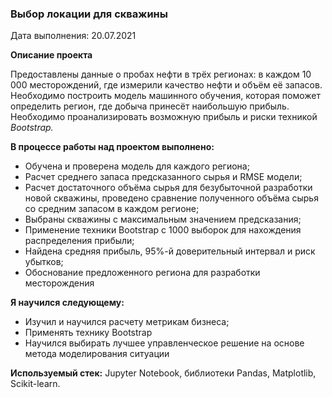 ### Выбор локации для скважины

Дата выполнения: 20.07.2021

**Описание проекта**

Предоставлены данные о пробах нефти в трёх регионах: в каждом 10 000 месторождений, где измерили качество нефти и объём её запасов. Необходимо построить модель машинного обучения, которая поможет определить регион, где добыча принесёт наибольшую прибыль. Необходимо проанализировать возможную прибыль и риски техникой *Bootstrap.*

**В процессе работы над проектом выполнено:**

- Обучена и проверена модель для каждого региона;
- Расчет среднего запаса предсказанного сырья и RMSE модели;
- Расчет достаточного объёма сырья для безубыточной разработки новой скважины, проведено сравнение полученного объёма сырья со средним запасом в каждом регионе;
- Выбраны скважины с максимальным значением предсказания;
- Применение техники Bootstrap с 1000 выборок для нахождения распределения прибыли;
- Найдена средняя прибыль, 95%-й доверительный интервал и риск убытков;
- Обоснование предложенного региона для разработки месторождения

**Я научился следующему:**

- Изучил и научился расчету метрикам бизнеса;
- Применять технику Bootstrap
- Научился выбирать лучшее управленческое решение на основе метода моделирования ситуации

**Используемый стек:** Jupyter Notebook, библиотеки Pandas, Matplotlib, Scikit-learn.
